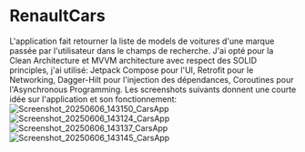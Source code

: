 # RenaultCars
L'application fait retourner la liste de models de voitures d'une marque passée par l'utilisateur dans le champs de recherche.
J'ai opté pour la Clean Architecture et MVVM architecture avec respect des SOLID principles, j'ai utilisé: Jetpack Compose pour l'UI, Retrofit pour le Networking, Dagger-Hilt pour l'injection des dépendances, Coroutines pour l'Asynchronous Programming.
Les screenshots suivants donnent une courte idée sur l'application et son fonctionnement: 
![Screenshot_20250606_143150_CarsApp](https://github.com/user-attachments/assets/6602c43f-9bdf-4a54-aeab-e47ac725321b)
![Screenshot_20250606_143124_CarsApp](https://github.com/user-attachments/assets/ed46e92a-b0d6-4d63-83a1-5cea2c31867f)
![Screenshot_20250606_143137_CarsApp](https://github.com/user-attachments/assets/d69eceba-6fde-4328-9d28-7def0b8a522c)
![Screenshot_20250606_143145_CarsApp](https://github.com/user-attachments/assets/bffdbe4c-f5e5-43bb-80ee-73e777575e09)
